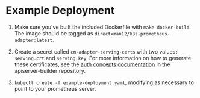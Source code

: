 Example Deployment
==================

1. Make sure you've built the included Dockerfile with `make docker-build`. The image should be tagged as `directxman12/k8s-prometheus-adapter:latest`.
   
2. Create a secret called `cm-adapter-serving-certs` with two values:
   `serving.crt` and `serving.key`. For more information on how to
   generate these certificates, see the [auth concepts
   documentation](https://github.com/kubernetes-incubator/apiserver-builder/blob/master/docs/concepts/auth.md)
   in the apiserver-builder repository.

3. `kubectl create -f example-deployment.yaml`, modifying as necessary to
   point to your prometheus server.
